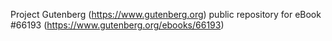 Project Gutenberg (https://www.gutenberg.org) public repository for
eBook #66193 (https://www.gutenberg.org/ebooks/66193)
